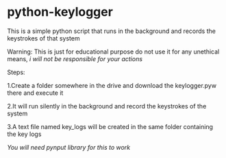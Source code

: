 # python-keylogger
This is a simple python script that runs in the background and records the keystrokes of that system

Warning: This is just for educational purpose do not use it for any unethical means, *i will not be responsible for your actions*

Steps:

1.Create a folder somewhere in the drive and download the keylogger.pyw there and execute it

2.It will run silently in the background and record the keystrokes of the system

3.A text file named key_logs will be created in the same folder containing the key logs

*You will need pynput library for this to work*
